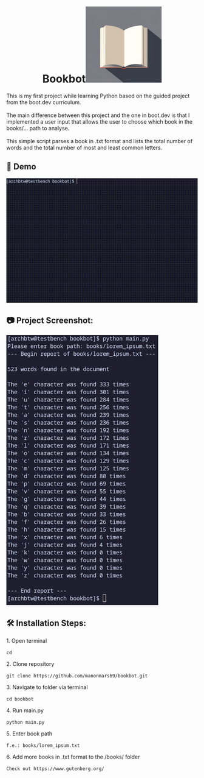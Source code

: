 <h1 align="center" id="title">Bookbot<img src="https://github.com/manonmars69/bookbot/blob/main/media/book.jpg" alt="bookbot" width="200px"></h1>

<p id="description">This is my first project while learning Python based on the guided project from the boot.dev curriculum. <br/> <br/> The main difference between this project and the one in boot.dev is that I implemented a user input that allows the user to choose which book in the books/... path to analyse. <br/> <br/> This simple script parses a book in .txt format and lists the total number of words and the total number of most and least common letters.</p>

<h2>🚀 Demo</h2>

![til](https://github.com/manonmars69/bookbot/blob/main/media/demo.gif)

<h2>📷 Project Screenshot:</h2>

<img src="https://github.com/manonmars69/bookbot/blob/main/media/demo.png?raw=true" alt="project-screenshot" width="400px" >

<h2>🛠️ Installation Steps:</h2>

<p>1. Open terminal</p>

```
cd
```

<p>2. Clone repository</p>

```
git clone https://github.com/manonmars69/bookbot.git
```

<p>3. Navigate to folder via terminal</p>

```
cd bookbot
```

<p>4. Run main.py</p>

```
python main.py 
```

<p>5. Enter book path</p>

```
f.e.: books/lorem_ipsum.txt
```

<p>6. Add more books in .txt format to the /books/ folder</p>

```
Check out https://www.gutenberg.org/
```